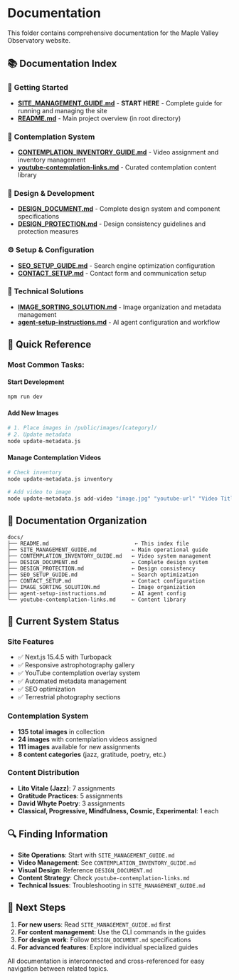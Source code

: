 # Documentation

This folder contains comprehensive documentation for the Maple Valley Observatory website.

## 📚 Documentation Index

### 🚀 **Getting Started**
- **[SITE_MANAGEMENT_GUIDE.md](SITE_MANAGEMENT_GUIDE.md)** - **START HERE** - Complete guide for running and managing the site
- **[README.md](../README.md)** - Main project overview (in root directory)

### 🎵 **Contemplation System**
- **[CONTEMPLATION_INVENTORY_GUIDE.md](CONTEMPLATION_INVENTORY_GUIDE.md)** - Video assignment and inventory management
- **[youtube-contemplation-links.md](youtube-contemplation-links.md)** - Curated contemplation content library

### 🎨 **Design & Development**
- **[DESIGN_DOCUMENT.md](DESIGN_DOCUMENT.md)** - Complete design system and component specifications
- **[DESIGN_PROTECTION.md](DESIGN_PROTECTION.md)** - Design consistency guidelines and protection measures

### ⚙️ **Setup & Configuration**
- **[SEO_SETUP_GUIDE.md](SEO_SETUP_GUIDE.md)** - Search engine optimization configuration
- **[CONTACT_SETUP.md](CONTACT_SETUP.md)** - Contact form and communication setup

### 🔧 **Technical Solutions**
- **[IMAGE_SORTING_SOLUTION.md](IMAGE_SORTING_SOLUTION.md)** - Image organization and metadata management
- **[agent-setup-instructions.md](agent-setup-instructions.md)** - AI agent configuration and workflow

## 🎯 Quick Reference

### **Most Common Tasks:**

#### Start Development
```bash
npm run dev
```

#### Add New Images
```bash
# 1. Place images in /public/images/[category]/
# 2. Update metadata
node update-metadata.js
```

#### Manage Contemplation Videos
```bash
# Check inventory
node update-metadata.js inventory

# Add video to image
node update-metadata.js add-video "image.jpg" "youtube-url" "Video Title"
```

## 📁 Documentation Organization

```
docs/
├── README.md                           ← This index file
├── SITE_MANAGEMENT_GUIDE.md           ← Main operational guide
├── CONTEMPLATION_INVENTORY_GUIDE.md   ← Video system management
├── DESIGN_DOCUMENT.md                 ← Complete design system
├── DESIGN_PROTECTION.md               ← Design consistency
├── SEO_SETUP_GUIDE.md                 ← Search optimization
├── CONTACT_SETUP.md                   ← Contact configuration
├── IMAGE_SORTING_SOLUTION.md          ← Image organization
├── agent-setup-instructions.md        ← AI agent config
└── youtube-contemplation-links.md     ← Content library
```

## 🎨 Current System Status

### Site Features
- ✅ Next.js 15.4.5 with Turbopack
- ✅ Responsive astrophotography gallery
- ✅ YouTube contemplation overlay system
- ✅ Automated metadata management
- ✅ SEO optimization
- ✅ Terrestrial photography sections

### Contemplation System
- **135 total images** in collection
- **24 images** with contemplation videos assigned
- **111 images** available for new assignments
- **8 content categories** (jazz, gratitude, poetry, etc.)

### Content Distribution
- **Lito Vitale (Jazz)**: 7 assignments
- **Gratitude Practices**: 5 assignments  
- **David Whyte Poetry**: 3 assignments
- **Classical, Progressive, Mindfulness, Cosmic, Experimental**: 1 each

## 🔍 Finding Information

- **Site Operations**: Start with `SITE_MANAGEMENT_GUIDE.md`
- **Video Management**: See `CONTEMPLATION_INVENTORY_GUIDE.md`
- **Visual Design**: Reference `DESIGN_DOCUMENT.md`
- **Content Strategy**: Check `youtube-contemplation-links.md`
- **Technical Issues**: Troubleshooting in `SITE_MANAGEMENT_GUIDE.md`

## 🚀 Next Steps

1. **For new users**: Read `SITE_MANAGEMENT_GUIDE.md` first
2. **For content management**: Use the CLI commands in the guides
3. **For design work**: Follow `DESIGN_DOCUMENT.md` specifications
4. **For advanced features**: Explore individual specialized guides

All documentation is interconnected and cross-referenced for easy navigation between related topics.
